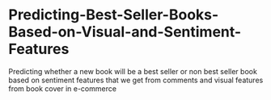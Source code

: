 # Predicting-Best-Seller-Books-Based-on-Visual-and-Sentiment-Features
Predicting whether a new book will be a best seller or non best seller book based on sentiment features that we get from comments and visual features from book cover in e-commerce
